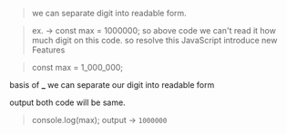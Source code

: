 
> we can separate digit into readable form.

>ex. -> const max = 1000000;
so above code we can't read it how much digit on this code.
so resolve this JavaScript introduce new Features

> const max = 1_000_000;

basis of **_** we can separate our digit into readable form

output both code will be same.
> console.log(max);
> output -> ``1000000`` 